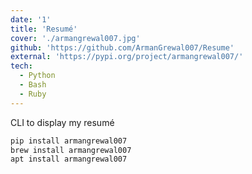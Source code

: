 ```yaml
---
date: '1'
title: 'Resumé'
cover: './armangrewal007.jpg'
github: 'https://github.com/ArmanGrewal007/Resume'
external: 'https://pypi.org/project/armangrewal007/'
tech:
  - Python
  - Bash
  - Ruby
---
```


CLI to display my resumé
```bash
pip install armangrewal007
brew install armangrewal007
apt install armangrewal007
```